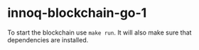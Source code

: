 # innoq-blockchain-go-1
To start the blockchain use `make run`. It will also make sure that dependencies are installed. 